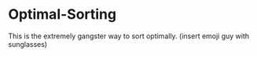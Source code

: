 # Optimal-Sorting
This is the extremely gangster way to sort optimally. (insert emoji guy with sunglasses)

